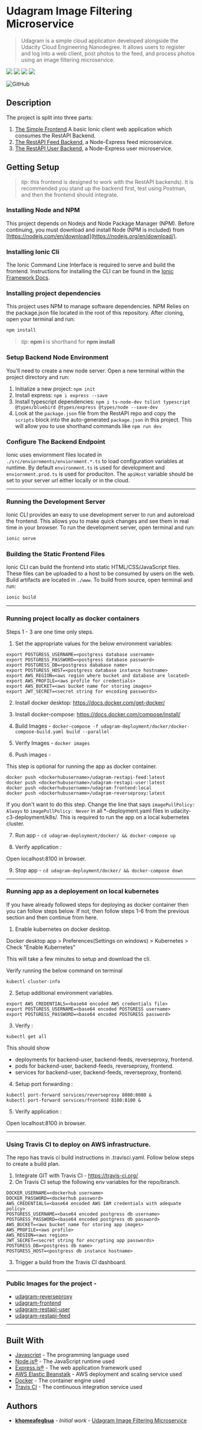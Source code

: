 ﻿# Udagram Image Filtering Microservice

> Udagram is a simple cloud application developed alongside the Udacity Cloud Engineering Nanodegree. It allows users to register and log into a web client, post photos to the feed, and process photos using an image filtering microservice.

![](aws-ebs.png)
![](https://upload.wikimedia.org/wikipedia/commons/thumb/d/d9/Node.js_logo.svg/200px-Node.js_logo.svg.png)
![](https://upload.wikimedia.org/wikipedia/commons/7/79/Docker_%28container_engine%29_logo.png)
![](Travis_CI_Logo.png)

![GitHub](https://img.shields.io/github/license/mashape/apistatus.svg)

## Description

The project is split into three parts:
1. [The Simple Frontend](/udagram-frontend)
A basic Ionic client web application which consumes the RestAPI Backend. 
2. [The RestAPI Feed Backend](/udagram-restapi-feed), a Node-Express feed microservice.
3. [The RestAPI User Backend](/udagram-restapi-user), a Node-Express user microservice.

## Getting Setup

> _tip_: this frontend is designed to work with the RestAPI backends). It is recommended you stand up the backend first, test using Postman, and then the frontend should integrate.

### Installing Node and NPM
This project depends on Nodejs and Node Package Manager (NPM). Before continuing, you must download and install Node (NPM is included) from [https://nodejs.com/en/download](https://nodejs.org/en/download/).

### Installing Ionic Cli
The Ionic Command Line Interface is required to serve and build the frontend. Instructions for installing the CLI can be found in the [Ionic Framework Docs](https://ionicframework.com/docs/installation/cli).

### Installing project dependencies

This project uses NPM to manage software dependencies. NPM Relies on the package.json file located in the root of this repository. After cloning, open your terminal and run:
```bash
npm install
```
>_tip_: **npm i** is shorthand for **npm install**

### Setup Backend Node Environment
You'll need to create a new node server. Open a new terminal within the project directory and run:
1. Initialize a new project: `npm init`
2. Install express: `npm i express --save`
3. Install typescript dependencies: `npm i ts-node-dev tslint typescript  @types/bluebird @types/express @types/node --save-dev`
4. Look at the `package.json` file from the RestAPI repo and copy the `scripts` block into the auto-generated `package.json` in this project. This will allow you to use shorthand commands like `npm run dev`


### Configure The Backend Endpoint
Ionic uses enviornment files located in `./src/enviornments/enviornment.*.ts` to load configuration variables at runtime. By default `environment.ts` is used for development and `enviornment.prod.ts` is used for produciton. The `apiHost` variable should be set to your server url either locally or in the cloud.

***
### Running the Development Server
Ionic CLI provides an easy to use development server to run and autoreload the frontend. This allows you to make quick changes and see them in real time in your browser. To run the development server, open terminal and run:

```bash
ionic serve
```

### Building the Static Frontend Files
Ionic CLI can build the frontend into static HTML/CSS/JavaScript files. These files can be uploaded to a host to be consumed by users on the web. Build artifacts are located in `./www`. To build from source, open terminal and run:
```bash
ionic build
```
***

### Running project locally as docker containers

Steps 1 - 3 are one time only steps. 

1. Set the appropriate values for the below environment variables: 
```
export POSTGRESS_USERNAME=<postgress database username>
export POSTGRESS_PASSWORD=<postgress database password>
export POSTGRESS_DB=<postgress dababase name>
export POSTGRESS_HOST=<postgress database instance hostname>
export AWS_REGION=<aws region where bucket and database are located>
export AWS_PROFILE=<aws profile for credentials>
export AWS_BUCKET=<aws bucket name for storing images>
export JWT_SECRET=<secret string for encoding passwords>
```

2. Install docker desktop: https://docs.docker.com/get-docker/

3. Install docker-compose: https://docs.docker.com/compose/install/

4. Build Images - 
```docker-compose -f udagram-deployment/docker/docker-compose-build.yaml build --parallel```

5. Verify Images - 
```docker images```

6. Push images -

This step is optional for running the app as docker container. 
```
docker push <dockerhubusername>/udagram-restapi-feed:latest
docker push <dockerhubusername>/udagram-restapi-user:latest
docker push <dockerhubusername>/udagram-frontend:local
docker push <dockerhubusername>/udagram-reverseproxy:latest
```

If you don't want to do this step. Change the line that says ```imagePullPolicy: Always``` to ```imagePullPolicy: Never``` in all *-deployment.yaml files in udacity-c3-deployment/k8s/. This is required to run the app on a local kubernetes cluster. 

7. Run app - 
```cd udagram-deployment/docker/ && docker-compose up```

8. Verify application : 

Open localhost:8100 in browser.

9. Stop app - 
```cd udagram-deployment/docker/ && docker-compose down```

***

### Running app as a deployement on local kubernetes
If you have already followed steps for deploying as docker container then you can follow steps below. If not, then follow steps 1-6 from the previous section and then continue from here.

1. Enable kubernetes on docker desktop.

Docker desktop app > Preferences(Settings on windows) > Kubernetes > Check "Enable Kubernetes"

This will take a few minutes to setup and download the cli.

Verify running the below command on terminal

```kubectl cluster-info```

2. Setup additional environment variables.
```
export AWS_CREDENTIALS=<base64 encoded AWS credentials file>
export POSTGRESS_USERNAME=<base64 encoded POSTGRESS username>
export POSTGRESS_PASSWORD=<base64 encoded POSTGRESS password>
```

3. Verify : 

```
kubectl get all
```
This should show 
- deployments for backend-user, backend-feeds, reverseproxy, frontend. 
- pods for backend-user, backend-feeds, reverseproxy, frontend.
- services for backend-user, backend-feeds, reverseproxy, frontend.

4. Setup port forwarding :

```
kubectl port-forward services/reverseproxy 8080:8080 &
kubectl port-forward services/frontend 8100:8100 &
```

5. Verify application : 

Open localhost:8100 in browser.

***

### Using Travis CI to deploy on AWS infrastructure.

The repo has travis ci build instructions in .travisci.yaml. Follow below steps to create a build plan.

1. Integrate GIT with Travis CI - https://travis-ci.org/
2. On Travis CI setup the following env variables for the repo/branch.
```
DOCKER_USERNAME=<dockerhub username>
DOCKER_PASSWORD=<dockerhub password>
AWS_CREDENTIALS=<base64 encoded AWS IAM credentials with adequate policy>
POSTGRESS_USERNAME=<base64 encoded postgress db username>
POSTGRESS_PASSWORD=<base64 encoded postgress db password>
AWS_BUCKET=<aws bucket name for storing app images>
AWS_PROFILE=<aws profile>
AWS_REGION=<aws region>
JWT_SECRET=<secret string for encrypting app passwords>
POSTGRESS_DB=<postgress db name>
POSTGRESS_HOST=<postgress db instance hostname>
```
3. Trigger a build from the Travis CI dashboard.

***

### Public Images for the project - 

* [udagram-reverseproxy](https://hub.docker.com/repository/docker/pembeweb/udagram-reverseproxy)
* [udagram-frontend](https://hub.docker.com/repository/docker/pembeweb/udagram-frontend)
* [udagram-restapi-user](https://hub.docker.com/repository/docker/pembeweb/udagram-restapi-user)
* [udagram-restapi-feed](https://hub.docker.com/repository/docker/pembeweb/udagram-restapi-feed)

***

## Built With

* [Javascript](https://en.wikipedia.org/wiki/JavaScript) - The programming language used
* [Node.js®](https://nodejs.org/) - The JavaScript runtime used
* [Express.js®](https://nodejs.org/) - The web application framework used
* [AWS Elastic Beanstalk](https://aws.amazon.com/elasticbeanstalk/) - AWS deployment and scaling service used
* [Docker](https://www.docker.com/) - The container engine used
* [Travis CI](https://travis-ci.com/) - The continuous integration service used

## Authors

* **[khomeafegbua](https://github.com/max-clinch)** - *Initial work* - [Udagram Image Filtering Microservice](https://github.com/max-clinch/capstone-.git)